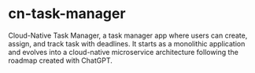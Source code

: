 # cn-task-manager
Cloud-Native Task Manager, a task manager app where users can create, assign, and track task with deadlines. It starts as a monolithic application and evolves into a cloud-native microservice architecture following the roadmap created with ChatGPT.
